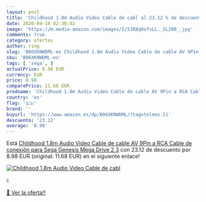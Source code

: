 ```yaml
---
layout: post
title: 'Childhood 1.8m Audio Video Cable de cabl al 23.12 % de descuento'
date: 2020-04-18 02:30:02
image: 'https://m.media-amazon.com/images/I/51R8q9xfvLL._SL200_.jpg'
comments: true
category: ofertas
author: ring
slug: 'B06XKNWDML-es Childhood 1.8m Audio Video Cable de cable AV 9Pin a RCA...'
sku: 'B06XKNWDML-es'
tags: [ 'sega', ]
actualPrice: 8.98 EUR
currency: EUR
price: 8.98
comparePrice: 11.68 EUR
prodname: 'Childhood 1.8m Audio Video Cable de cable AV 9Pin a RCA Cable de conexión para Sega Genesis Mega Drive 2 3'
country: 'es'
flag: '🇪🇸'
brand: ''
buyurl: 'https://www.amazon.es/dp/B06XKNWDML/?tag=tolees-21'
descuento: '23.12'
average: '8.98'
---
```


Está [Childhood 1.8m Audio Video Cable de cable AV 9Pin a RCA Cable de conexión para Sega Genesis Mega Drive 2 3](https://www.amazon.es/dp/B06XKNWDML/?tag=tolees-21) con 23.12 de descuento por 8.98 EUR (original: 11.68 EUR) en el siguiente enlace!

[![Childhood 1.8m Audio Video Cable de cabl](https://m.media-amazon.com/images/I/51R8q9xfvLL._SL200_.jpg)](https://www.amazon.es/dp/B06XKNWDML/?tag=tolees-21)

ℹ️:


[🛒 Ver la oferta!!](https://www.amazon.es/dp/B06XKNWDML/?tag=tolees-21)
